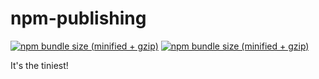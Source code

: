 # npm-publishing

[![npm bundle size (minified + gzip)](https://img.shields.io/npm/v/@himanshu.kumar394/himank.svg)](https://github.com/hi-manshu-kumar/hkd)
[![npm bundle size (minified + gzip)](https://img.shields.io/bundlephobia/min/@himanshu.kumar394/himank.svg)](https://github.com/hi-manshu-kumar/hkd)

It's the tiniest!
